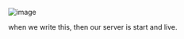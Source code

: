 ![image](https://github.com/user-attachments/assets/727ce917-3d06-471f-aba0-8764d5372751)

 when we write this, then our server is start and live.

 

